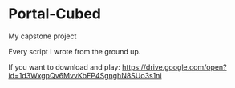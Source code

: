 # Portal-Cubed
My capstone project

Every script I wrote from the ground up.

If you want to download and play: https://drive.google.com/open?id=1d3WxgpQv6MvvKbFP4SgnghN8SUo3s1ni
